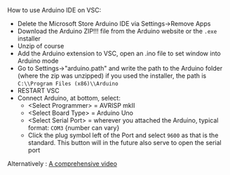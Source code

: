 How to use Arduino IDE on VSC:
- Delete the Microsoft Store Arduino IDE via Settings->Remove Apps
- Download the Arduino ZIP!!! file from the Arduino website or the `.exe` installer
- Unzip of course
- Add the Arduino extension to VSC, open an .ino file to set window into Arduino mode
- Go to Settings->"arduino.path" and write the path to the Arduino folder (where the zip was unzipped) if you used the installer, the path is `C:\\Program Files (x86)\\Arduino`
- RESTART VSC
- Connect Arduino, at bottom, select:
    - \<Select Programmer\> = AVRISP mkII
    - \<Select Board Type\> = Arduino Uno
    - \<Select Serial Port\> = wherever you attached the Arduino, typical format: `COM3` {number can vary}
    - Click the plug symbol left of the Port and select `9600` as that is the standard. This button will in the future also serve to open the serial port

Alternatively : [A comprehensive video](https://www.youtube.com/watch?v=VfLTZcKCGfk)